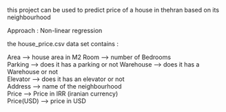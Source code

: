 this project can be used to predict  price of a house in thehran based on its neighbourhood

Approach : Non-linear regression

the house_price.csv data set contains :

Area --> house area in M2 
Room --> number of Bedrooms  
Parking --> does it has a parking or not 
Warehouse --> does it has a Warehouse or not  
Elevator --> does it has an elevator or not  
Address --> name of the neighbourhood   
Price --> Price in IRR (iranian currency)   
Price(USD) --> price in USD   



